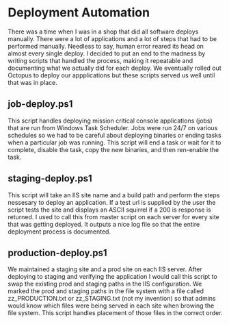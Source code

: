 # Deployment Automation

There was a time when I was in a shop that did all software deploys manually.  There were a lot of applications and a lot of steps that had to be performed manually.  Needless to say, human error reared its head on almost every single deploy.  I decided to put an end to the madness by writing scripts that handled the process, making it repeatable and documenting what we actually did for each deploy.  We eventually rolled out Octopus to deploy our appplications but these scripts served us well until that was in place.

job-deploy.ps1
---------------
This script handles deploying mission critical console applications (jobs) that are run from Windows Task Scheduler.  Jobs were run 24/7 on various schedules so we had to be careful about deploying binaries or ending tasks when a particular job was running.  This script will end a task or wait for it to complete, disable the task, copy the new binaries, and then ren-enable the task.

staging-deploy.ps1
---------------
This script will take an IIS site name and a build path and perform the steps nessesary to deploy an application.  If a test url is supplied by the user the script tests the site and displays an ASCII squirrel if a 200 is response is returned.  I used to call this from master script on each server for every site that was getting deployed.  It outputs a nice log file so that the entire deployment process is documented.

production-deploy.ps1
---------------
We maintained a staging site and a prod site on each IIS server.  After deploying to staging and verifying the application I would call this script to swap the existing prod and staging paths in the IIS configuration.  We marked the prod and staging paths in the file system with a file called zz_PRODUCTION.txt or zz_STAGING.txt (not my invention) so that admins would know which files were being served in each site when browing the file system.  This script handles placement of those files in the correct order.
